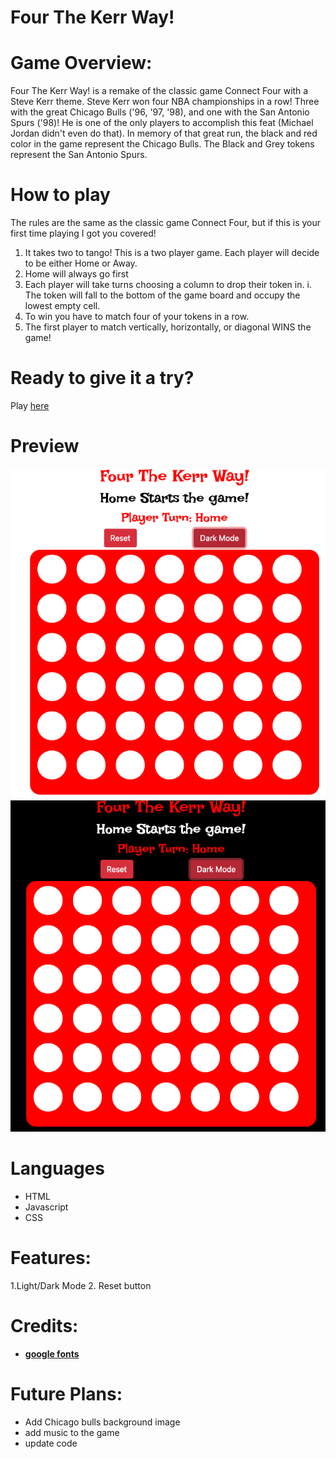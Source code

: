 # Four The Kerr Way!


# Game Overview:

Four The Kerr Way! is a remake of the classic game Connect Four with a Steve Kerr theme. Steve Kerr won four NBA championships in a row! Three with the great Chicago Bulls ('96, '97, '98), and one with the San Antonio Spurs ('98)!
He is one of the only players to accomplish this feat (Michael Jordan didn't even do that). In memory of that great run, the black and red color in the game represent the Chicago Bulls. The Black and Grey tokens represent the San Antonio Spurs.

# How to play

The rules are the same as the classic game Connect Four, but if this is your first time playing I got you covered!


  1. It takes two to tango! This is a two player game. Each player will decide to be either Home or Away.
  2. Home will always go first
  3. Each player will take turns choosing a column to drop their token in.
      i. The token will fall to the bottom of the game board and occupy the lowest empty cell.
  4. To win you have to match four of your tokens in a row.
  5. The first player to match vertically, horizontally, or diagonal WINS the game!
  
  
  
# Ready to give it a try?
  
Play [here](https://upbeat-tereshkova-01ec63.netlify.app/)

# Preview

<img src="https://github.com/Jrandle10/Connect-Four-Game/blob/main/images/Screen%20Shot%202021-10-27%20at%201.17.05%20AM.png">


<img src="https://github.com/Jrandle10/Connect-Four-Game/blob/main/images/Screen%20Shot%202021-10-27%20at%201.17.55%20AM.png">





# Languages

  * HTML
  * Javascript
  * CSS
  
  
# Features:

  1.Light/Dark Mode
  2. Reset button
  
  
  
# Credits:

  - **[google fonts](https://fonts.google.com/specimen/Audiowide?preview.text=Connect%20Four%20%2F%2F%20Red%20Player%20Goes%20First&preview.text_type=custom&query=audio#standard-styles)**


# Future Plans:
  
  - Add Chicago bulls background image
  - add music to the game
  - update code
  
  
  
  
